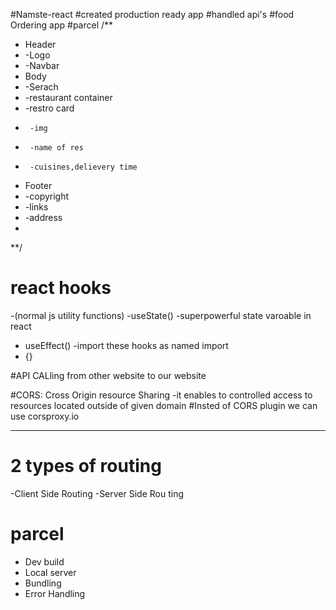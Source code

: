 #Namste-react
#created production ready app
#handled api's
#food Ordering app
#parcel
/**
 * Header
 *   -Logo
 *   -Navbar
 * Body
 *   -Serach
 *   -restaurant container
 *    -restro card
 *      -img
 *      -name of res
 *      -cuisines,delievery time
 * Footer
 *  -copyright
 *  -links
 *  -address
 *
 **/
# react hooks
-(normal js utility functions)
-useState()  -superpowerful state varoable in react
- useEffect()
-import these hooks as named import
- {}

#API CALling from other website to our website

<!--
seEffect(()=>{
  fetchData();
},[]);

const fetchData = async ()=>{
  const data = await fetch("https://www.swiggy.com/mapi/homepage/getCards?lat=18.5204303&lng=73.8567437");


  const json = await data.json();

  console.log(json);

};
-->
#CORS: Cross Origin resource Sharing
-it enables to controlled access to resources located outside of given domain
#Insted of CORS plugin we can use corsproxy.io

---
# 2 types of routing
-Client Side Routing
-Server Side Rou ting


# parcel
- Dev build
- Local server
- Bundling
- Error Handling

